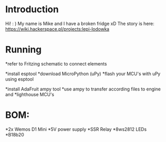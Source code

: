 # Introduction

Hi! : )
My name is Mike and I have a broken fridge xD
The story is here: https://wiki.hackerspace.pl/projects:lepi-lodowka

# Running
*refer to Fritzing schematic to connect elements

*install esptool
*download MicroPython (uPy)
*flash your MCU's with uPy using esptool

*install AdaFruit ampy tool
*use ampy to transfer according files to engine and *lighthouse MCU's


# BOM:
*2x Wemos D1 Mini
*5V power supply
*SSR Relay
*8ws2812 LEDs
*B18b20
